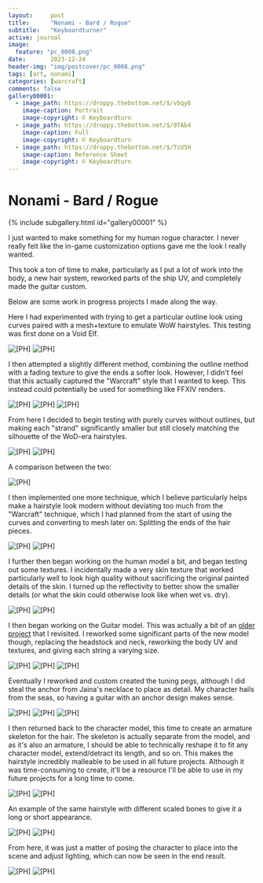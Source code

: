 ```yaml
---
layout:     post
title:      "Nonami - Bard / Rogue"
subtitle:   "Keyboardturner"
active: journal
image:
  feature: "pc_0008.png"
date:       2023-12-24
header-img: "img/postcover/pc_0008.png"
tags: [art, nonami]
categories: [warcraft]
comments: false
gallery00001: 
  - image_path: https://droppy.thebottom.net/$/vbqy6
    image-caption: Portrait
    image-copyright: © Keyboardturn
  - image_path: https://droppy.thebottom.net/$/9TAb4
    image-caption: Full
    image-copyright: © Keyboardturn
  - image_path: https://droppy.thebottom.net/$/TcU5H
    image-caption: Reference Sheet
    image-copyright: © Keyboardturn
---
```


# Nonami - Bard / Rogue

<!-- Gallery __-->
      
{% include subgallery.html id="gallery00001" %}

<!-- end of GALLERY __ -->

I just wanted to make something for my human rogue character. I never really felt like the in-game customization options gave me the look I really wanted.

This took a ton of time to make, particularly as I put a lot of work into the body, a new hair system, reworked parts of the ship UV, and completely made the guitar custom.

Below are some work in progress projects I made along the way.

Here I had experimented with trying to get a particular outline look using curves paired with a mesh+texture to emulate WoW hairstyles. This testing was first done on a Void Elf.

<img loading="lazy" src="https://droppy.thebottom.net/$/VRJzE" alt="[PH]"/>

<img loading="lazy" src="https://droppy.thebottom.net/$/GuoXB" alt="[PH]"/>

I then attempted a slightly different method, combining the outline method with a fading texture to give the ends a softer look. However, I didn't feel that this actually captured the "Warcraft" style that I wanted to keep. This instead could potentially be used for something like FFXIV renders.

<img loading="lazy" src="https://droppy.thebottom.net/$/GcmlT" alt="[PH]"/>

<img loading="lazy" src="https://droppy.thebottom.net/$/jqvKx" alt="[PH]"/>

<img loading="lazy" src="https://droppy.thebottom.net/$/evuKb" alt="[PH]"/>

From here I decided to begin testing with purely curves without outlines, but making each "strand" significantly smaller but still closely matching the silhouette of the WoD-era hairstyles.

<img loading="lazy" src="https://droppy.thebottom.net/$/FEgxD" alt="[PH]"/>

<img loading="lazy" src="https://droppy.thebottom.net/$/CT8qT" alt="[PH]"/>

A comparison between the two:

<img loading="lazy" src="https://droppy.thebottom.net/$/ITW1D" alt="[PH]"/>

I then implemented one more technique, which I believe particularly helps make a hairstyle look modern without deviating too much from the "Warcraft" technique, which I had planned from the start of using the curves and converting to mesh later on: Splitting the ends of the hair pieces.

<img loading="lazy" src="https://droppy.thebottom.net/$/cCFoj" alt="[PH]"/>

<img loading="lazy" src="https://droppy.thebottom.net/$/eZAHe" alt="[PH]"/>

I further then began working on the human model a bit, and began testing out some textures. I incidentally made a very skin texture that worked particularly well to look high quality without sacrificing the original painted details of the skin. I turned up the reflectivity to better show the smaller details (or what the skin could otherwise look like when wet vs. dry).

<img loading="lazy" src="https://droppy.thebottom.net/$/l48XM" alt="[PH]"/>

<img loading="lazy" src="https://droppy.thebottom.net/$/Xoq6h" alt="[PH]"/>

I then began working on the Guitar model. This was actually a bit of an [older project](https://twitter.com/keyboardturn/status/1389332750730027017) that I revisited. I reworked some significant parts of the new model though, replacing the headstock and neck, reworking the body UV and textures, and giving each string a varying size.

<img loading="lazy" src="https://droppy.thebottom.net/$/VQ9Pq" alt="[PH]"/>

<img loading="lazy" src="https://droppy.thebottom.net/$/6MnQz" alt="[PH]"/>

<img loading="lazy" src="https://droppy.thebottom.net/$/IAFQX" alt="[PH]"/>

Eventually I reworked and custom created the tuning pegs, although I did steal the anchor from Jaina's necklace to place as detail. My character hails from the seas, so having a guitar with an anchor design makes sense.

<img loading="lazy" src="https://droppy.thebottom.net/$/OB9tP" alt="[PH]"/>

<img loading="lazy" src="https://droppy.thebottom.net/$/Yy9zZ" alt="[PH]"/>

<img loading="lazy" src="https://droppy.thebottom.net/$/9GMn8" alt="[PH]"/>

I then returned back to the character model, this time to create an armature skeleton for the hair. The skeleton is actually separate from the model, and as it's also an armature, I should be able to technically reshape it to fit any character model, extend/detract its length, and so on. This makes the hairstyle incredibly malleable to be used in all future projects. Although it was time-consuming to create, it'll be a resource I'll be able to use in my future projects for a long time to come.

<img loading="lazy" src="https://droppy.thebottom.net/$/t65f8" alt="[PH]"/>

<img loading="lazy" src="https://droppy.thebottom.net/$/SMV7W" alt="[PH]"/>

An example of the same hairstyle with different scaled bones to give it a long or short appearance.

<img loading="lazy" src="https://droppy.thebottom.net/$/oPeyW" alt="[PH]"/>

<img loading="lazy" src="https://droppy.thebottom.net/$/FScBF" alt="[PH]"/>

From here, it was just a matter of posing the character to place into the scene and adjust lighting, which can now be seen in the end result.

<img loading="lazy" src="https://droppy.thebottom.net/$/Uy5RW" alt="[PH]"/>

<img loading="lazy" src="https://droppy.thebottom.net/$/Uy5RW" alt="[PH]"/>